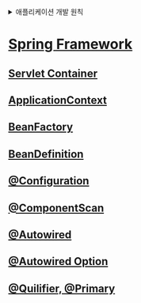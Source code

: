 <details>
  <summary>애플리케이션 개발 원칙</summary>

## 애플리케이션 개발 원칙
> SOLID 원칙을 지킨다<br>
하나의 책임만<br>
추상화에 의존<br>
확장에만 열려있도록<br>

</details>

# [Spring Framework](docs/springframework.md)

## [Servlet Container](docs/servlet-container.md)

## [ApplicationContext](docs/applicationcontext.md)

## [BeanFactory](docs/beanfactory.md)

## [BeanDefinition](docs/beandefinition.md)

## [@Configuration](docs/configuration.md)

## [@ComponentScan](docs/componentscan.md)

## [@Autowired](docs/autowired.md)

## [@Autowired Option](docs/autowiredoption.md)

## [@Quilifier, @Primary](docs/quilifier.md)


